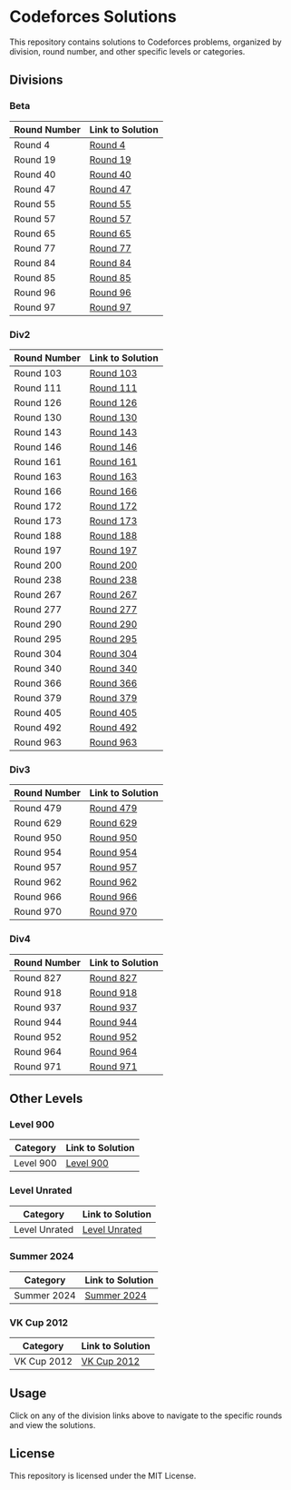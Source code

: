 # Codeforces Solutions

This repository contains solutions to Codeforces problems, organized by division, round number, and other specific levels or categories.

## Divisions

### Beta

| Round Number | Link to Solution                     |
|--------------|--------------------------------------|
| Round 4      | [Round 4](./Divisions/Beta/Round4)   |
| Round 19     | [Round 19](./Divisions/Beta/Round19) |
| Round 40     | [Round 40](./Divisions/Beta/Round40) |
| Round 47     | [Round 47](./Divisions/Beta/Round47) |
| Round 55     | [Round 55](./Divisions/Beta/Round55) |
| Round 57     | [Round 57](./Divisions/Beta/Round57) |
| Round 65     | [Round 65](./Divisions/Beta/Round65) |
| Round 77     | [Round 77](./Divisions/Beta/Round77) |
| Round 84     | [Round 84](./Divisions/Beta/Round84) |
| Round 85     | [Round 85](./Divisions/Beta/Round85) |
| Round 96     | [Round 96](./Divisions/Beta/Round96) |
| Round 97     | [Round 97](./Divisions/Beta/Round97) |

### Div2

| Round Number | Link to Solution                       |
|--------------|----------------------------------------|
| Round 103    | [Round 103](./Divisions/Div2/Round103) |
| Round 111    | [Round 111](./Divisions/Div2/Round111) |
| Round 126    | [Round 126](./Divisions/Div2/Round126) |
| Round 130    | [Round 130](./Divisions/Div2/Round130) |
| Round 143    | [Round 143](./Divisions/Div2/Round143) |
| Round 146    | [Round 146](./Divisions/Div2/Round146) |
| Round 161    | [Round 161](./Divisions/Div2/Round161) |
| Round 163    | [Round 163](./Divisions/Div2/Round163) |
| Round 166    | [Round 166](./Divisions/Div2/Round166) |
| Round 172    | [Round 172](./Divisions/Div2/Round172) |
| Round 173    | [Round 173](./Divisions/Div2/Round173) |
| Round 188    | [Round 188](./Divisions/Div2/Round188) |
| Round 197    | [Round 197](./Divisions/Div2/Round197) |
| Round 200    | [Round 200](./Divisions/Div2/Round200) |
| Round 238    | [Round 238](./Divisions/Div2/Round238) |
| Round 267    | [Round 267](./Divisions/Div2/Round267) |
| Round 277    | [Round 277](./Divisions/Div2/Round277) |
| Round 290    | [Round 290](./Divisions/Div2/Round290) |
| Round 295    | [Round 295](./Divisions/Div2/Round295) |
| Round 304    | [Round 304](./Divisions/Div2/Round304) |
| Round 340    | [Round 340](./Divisions/Div2/Round340) |
| Round 366    | [Round 366](./Divisions/Div2/Round366) |
| Round 379    | [Round 379](./Divisions/Div2/Round379) |
| Round 405    | [Round 405](./Divisions/Div2/Round405) |
| Round 492    | [Round 492](./Divisions/Div2/Round492) |
| Round 963    | [Round 963](./Divisions/Div2/Round963) |

### Div3

| Round Number | Link to Solution |
|--------------|------------------|
| Round 479    | [Round 479](./Divisions/Div3/Round479) |
| Round 629    | [Round 629](./Divisions/Div3/Round629) |
| Round 950    | [Round 950](./Divisions/Div3/Round950) |
| Round 954    | [Round 954](./Divisions/Div3/Round954) |
| Round 957    | [Round 957](./Divisions/Div3/Round957) |
| Round 962    | [Round 962](./Divisions/Div3/Round962) |
| Round 966    | [Round 966](./Divisions/Div3/Round966) |
| Round 970    | [Round 970](./Divisions/Div3/Round970) |

### Div4

| Round Number | Link to Solution                       |
|--------------|----------------------------------------|
| Round 827    | [Round 827](./Divisions/Div4/Round827) |
| Round 918    | [Round 918](./Divisions/Div4/Round918) |
| Round 937    | [Round 937](./Divisions/Div4/Round937) |
| Round 944    | [Round 944](./Divisions/Div4/Round944) |
| Round 952    | [Round 952](./Divisions/Div4/Round952) |
| Round 964    | [Round 964](./Divisions/Div4/Round964) |
| Round 971    | [Round 971](./Divisions/Div4/Round971) |


## Other Levels

### Level 900

| Category | Link to Solution |
|----------|------------------|
| Level 900 | [Level 900](./Divisions/Level900) |

### Level Unrated

| Category | Link to Solution |
|----------|------------------|
| Level Unrated | [Level Unrated](./Divisions/LevelUnrated) |

### Summer 2024

| Category | Link to Solution |
|----------|------------------|
| Summer 2024 | [Summer 2024](./Divisions/Summer2024) |

### VK Cup 2012

| Category | Link to Solution |
|----------|------------------|
| VK Cup 2012 | [VK Cup 2012](./Divisions/VKCup2012) |

## Usage

Click on any of the division links above to navigate to the specific rounds and view the solutions.

## License

This repository is licensed under the MIT License.
